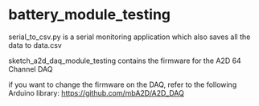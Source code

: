 # battery_module_testing

serial_to_csv.py is a serial monitoring application which also saves all the data to data.csv

sketch_a2d_daq_module_testing contains the firmware for the A2D 64 Channel DAQ

if you want to change the firmware on the DAQ, refer to the following Arduino library: https://github.com/mbA2D/A2D_DAQ
